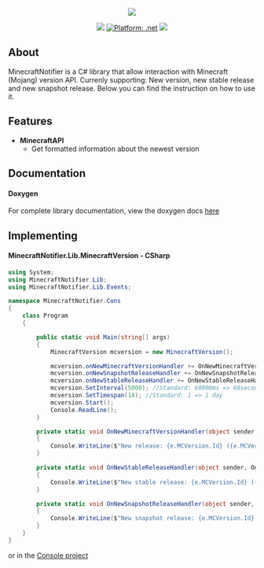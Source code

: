 <p align="center"> 
	<img src="https://lateur.pro/dev/MinecraftNotifier.png" style="max-height: 300px;">
</p>

<p align="center">
	<a href="https://www.microsoft.com/net"><img src="https://img.shields.io/badge/.NET%20standard-2.0-orange.svg" style="max-height: 300px;"></a>
	<a href="https://www.microsoft.com/net"><img src="https://img.shields.io/badge/Platform-.NET-lightgrey.svg" style="max-height: 300px;" alt="Platform: .net"></a>
	<a href="https://www.nuget.org/packages/MinecraftNotifier/"><img src="https://buildstats.info/nuget/MinecraftNotifier"></a>
</p>

## About
MinecraftNotifier is a C# library that allow interaction with Minecraft (Mojang) version API. Currenly supporting: New version, new stable release and new snapshot release. Below you can find the instruction on how to use it.

## Features
* **MinecraftAPI**
	* Get formatted information about the newest version

## Documentation
#### Doxygen
For complete library documentation, view the doxygen docs [here](https://lateur.pro/projects/MinecraftNotifier/)

## Implementing
#### MinecraftNotifier.Lib.MinecraftVersion - CSharp
```csharp
using System;
using MinecraftNotifier.Lib;
using MinecraftNotifier.Lib.Events;

namespace MinecraftNotifier.Cons
{
    class Program
    {

        public static void Main(string[] args)
        {
            MinecraftVersion mcversion = new MinecraftVersion();

            mcversion.onNewMinecraftVersionHandler += OnNewMinecraftVersionHandler;
            mcversion.onNewSnapshotReleaseHandler += OnNewSnapshotReleaseHandler;
            mcversion.onNewStableReleaseHandler += OnNewStableReleaseHandler;
            mcversion.SetInterval(5000); //Standard: 60000ms => 60seconds
            mcversion.SetTimespan(14); //Standard: 1 => 1 day
            mcversion.Start();
            Console.ReadLine();
        }

        private static void OnNewMinecraftVersionHandler(object sender, OnNewMinecraftVersionArgs e)
        {
            Console.WriteLine($"New release: {e.MCVersion.Id} ({e.MCVersion.ReleaseTime.ToLocalTime():F})");
        }

        private static void OnNewStableReleaseHandler(object sender, OnNewStableReleaseArgs e)
        {
            Console.WriteLine($"New stable release: {e.MCVersion.Id} ({e.MCVersion.ReleaseTime.ToLocalTime():F})");
        }

        private static void OnNewSnapshotReleaseHandler(object sender, OnNewSnapshotReleaseArgs e)
        {
            Console.WriteLine($"New snapshot release: {e.MCVersion.Id} ({e.MCVersion.ReleaseTime.ToLocalTime():F})");
        }
    }
}
```

or in the [Console project](https://github.com/JayJay1989/MinecraftNotifier/tree/master/MinecraftNotifier.Cons)
